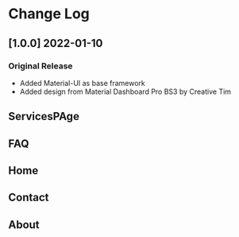 # Change Log

## [1.0.0] 2022-01-10

### Original Release

- Added Material-UI as base framework
- Added design from Material Dashboard Pro BS3 by Creative Tim




## ServicesPAge 
## FAQ
## Home
## Contact
## About